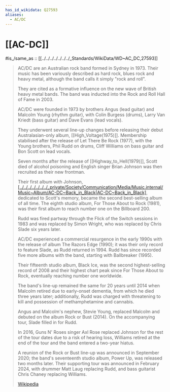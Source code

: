 ```yaml
---
has_id_wikidata: Q27593
aliases:
  - AC/DC
---
```

# [[AC-DC]]


#is_/same_as :: [[../../../../../../../_Standards/WikiData/WD~AC_DC,27593]] 

> AC/DC are an Australian rock band formed in Sydney in 1973. 
> Their music has been variously described as hard rock, blues rock and heavy metal, 
> although the band calls it simply "rock and roll". 
> 
> They are cited as a formative influence on the new wave of British heavy metal bands. 
> The band was inducted into the Rock and Roll Hall of Fame in 2003.
>
> AC/DC were founded in 1973 by brothers Angus (lead guitar) and Malcolm Young (rhythm guitar), 
> with Colin Burgess (drums), Larry Van Kriedt (bass guitar) and Dave Evans (lead vocals). 
> 
> They underwent several line-up changes before releasing their debut Australasian-only album, [[High_Voltage(1975)]]. 
> Membership stabilised after the release of Let There Be Rock (1977), 
> with the Young brothers, Phil Rudd on drums, Cliff Williams on bass guitar 
> and Bon Scott on lead vocals. 
> 
> Seven months after the release of [[Highway_to_Hell(1979)]], Scott died of alcohol poisoning 
> and English singer Brian Johnson was then recruited as their new frontman. 
> 
> Their first album with Johnson, [[../../../../../../../_private/Society/Communication/Media/Music.internal/Music~Album/AC-DC~Back_in_Black|AC-DC~Back_in_Black]](1980), dedicated to Scott's memory, 
> became the second best-selling album of all time. 
> The eighth studio album, For Those About to Rock (1981), 
> was their first album to reach number one on the Billboard 200. 
> 
> Rudd was fired partway through the Flick of the Switch sessions in 1983 
> and was replaced by Simon Wright, who was replaced by Chris Slade six years later.
>
> AC/DC experienced a commercial resurgence in the early 1990s with the release of album The Razors Edge (1990); 
> it was their only record to feature Slade, as Rudd returned in 1994. 
> Rudd has since recorded five more albums with the band, starting with Ballbreaker (1995). 
> 
> Their fifteenth studio album, Black Ice, was the second highest-selling record of 2008 
> and their highest chart peak since For Those About to Rock, eventually reaching number one worldwide. 
> 
> The band's line-up remained the same for 20 years until 2014 when Malcolm retired due to early-onset dementia, 
> from which he died three years later; 
> additionally, Rudd was charged with threatening to kill and possession of methamphetamine and cannabis. 
> 
> Angus and Malcolm's nephew, Stevie Young, replaced Malcolm and debuted on the album Rock or Bust (2014). 
> On the accompanying tour, Slade filled in for Rudd. 
> 
> In 2016, Guns N' Roses singer Axl Rose replaced Johnson for the rest of the tour dates due to a risk of hearing loss, 
> Williams retired at the end of the tour and the band entered a two-year hiatus. 
> 
> A reunion of the Rock or Bust line-up was announced in September 2020; 
> the band's seventeenth studio album, Power Up, was released two months later. 
> Their supporting tour was announced in February 2024, 
> with drummer Matt Laug replacing Rudd, and bass guitarist Chris Chaney replacing Williams.
>
> [Wikipedia](https://en.wikipedia.org/wiki/AC/DC)



